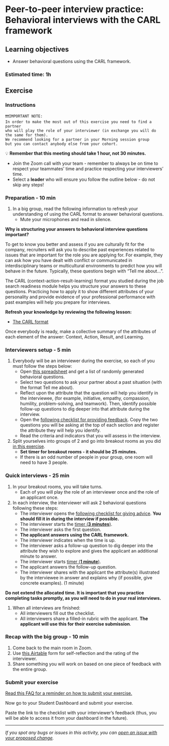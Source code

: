 # Peer-to-peer interview practice: Behavioral interviews with the CARL framework

## Learning objectives

- Answer behavioral questions using the CARL framework.

### Estimated time: 1h

## Exercise

### Instructions

```
❗️❗️❗️IMPORTANT NOTE:
In order to make the most out of this exercise you need to find a partner
who will play the role of your interviewer (in exchange you will do the same for them).
We recommend looking for a partner in your Morning session group
but you can contact anybody else from your cohort.
```

💡 **Remember that this meeting should take 1 hour, not 30 minutes.**

- Join the Zoom call with your team - remember to always be on time to respect your teammates’ time and practice respecting your interviewers’ time.
- Select a **leader** who will ensure you follow the outline below - do not skip any steps!

### Preparation - 10 min

1. In a big group, read the following information to refresh your understanding of using the CARL format to answer behavioral questions.
    - Mute your microphones and read in silence.

**Why is structuring your answers to behavioral interview questions important?**

To get to know you better and assess if you are culturally fit for the company, recruiters will ask you to describe past experiences related to issues that are important for the role you are applying for. For example, they can ask how you have dealt with conflict or communicated in interdisciplinary teams or multicultural environments to predict how you will behave in the future. Typically, these questions begin with “Tell me about…”.

The CARL (context-action-result-learning) format you studied during the job search readiness module helps you structure your answers to these questions. Practicing how to apply it to show different attributes of your personality and provide evidence of your professional performance with past examples will help you prepare for interviews.

**Refresh your knowledge by reviewing the following lesson:**

- [The CARL format](https://github.com/microverseinc/curriculum-professional-skills/blob/main/job-search/JSR-the-CARL-format.md)

Once everybody is ready, make a collective summary of the attributes of each element of the answer: Context, Action, Result, and Learning.

### Interviewers setup - 5 min

1. Everybody will be an interviewer during the exercise, so each of you must follow the steps below:
    - Open [this spreadsheet](https://docs.google.com/spreadsheets/d/1pJ8BIhi39iYl6k498xqdAR_TfZhotunao2CTqF6L6Rs/edit#gid=2041017957) and get a list of randomly generated behavioral questions.
    - Select two questions to ask your partner about a past situation (with the format Tell me about).
    - Reflect upon the attribute that the question will help you identify in the interviewee, (for example, initiative, empathy, compassion, humility, problem-solving, and teamwork). Then, identify possible follow-up questions to dig deeper into that attribute during the interview.
    - Open the [following checklist for providing feedback](https://docs.google.com/document/d/1jTBqbvLq3dVlZjFmCAmLEFWQL4A5xiGJEKp8BpDTVQ4/edit#heading=h.za7e1fwup8u). Copy the two questions you will be asking at the top of each section and register the attribute they will help you identify.
    - Read the criteria and indicators that you will assess in the interview.
2. Split yourselves into groups of 2 and go into breakout rooms as you did [in this exercise](https://github.com/microverseinc/curriculum-professional-skills/blob/main/job-search/job-searching-morning-session-using-breakout-rooms-for-interview-practice.md#what-are-breakout-rooms).
    - **Set timer for breakout rooms - it should be 25 minutes.**
    - If there is an odd number of people in your group, one room will need to have 3 people.

### Quick interviews - 25 min

1. In your breakout rooms, you will take turns.
    - Each of you will play the role of an interviewer once and the role of an applicant once.
2. In each interview, the interviewer will ask 2 behavioral questions following these steps:
    - The interviewer opens the [following checklist for giving advice](https://docs.google.com/document/d/1jTBqbvLq3dVlZjFmCAmLEFWQL4A5xiGJEKp8BpDTVQ4/edit#heading=h.za7e1fwup8u). **You should fill it in during the interview if possible.**
    - The interviewer starts the [timer (**3 minutes**)](https://vclock.com/timer/#countdown=00:03:00&enabled=0&seconds=180&title=Peer+interviews+practice&sound=xylophone&loop=1).
    - The interviewer asks the first question.
    - **The applicant answers using the CARL framework.**
    - The interviewer indicates when the time is up.
    - The interviewer asks a follow-up question to dig deeper into the attribute they wish to explore and gives the applicant an additional minute to answer.
    - The interviewer starts [timer (**1 minute**)](https://vclock.com/timer/#countdown=00:01:00&enabled=0&seconds=60&title=Peer+interviews+practice&sound=xylophone&loop=1).
    - The applicant answers the follow-up question.
    - The interviewer shares with the applicant the attribute(s) illustrated by the interviewee in answer and explains why (if possible, give concrete examples). (1 minute)

**Do not extend the allocated time. It is important that you practice completing tasks promptly, as you will need to do in your real interviews.**

1. When all interviews are finished:
    - All interviewers fill out the checklist.
    - All interviewers share a filled-in rubric with the applicant. **The applicant will use this for their exercise submission**.

### Recap with the big group - 10 min

1. Come back to the main room in Zoom.
2. Use [this Airtable](https://airtable.com/shrclyLFtL6b5fMdT) form for self-reflection and the rating of the interviewer.
3. Share something you will work on based on one piece of feedback with the entire group.

### Submit your exercise

[Read this FAQ for a reminder on how to submit your exercise.](https://microverse.zendesk.com/hc/en-us/articles/360061344234)

Now go to your Student Dashboard and submit your exercise.

Paste the link to the checklist with your interviewer’s feedback (thus, you will be able to access it from your dashboard in the future).

---

*If you spot any bugs or issues in this activity, you can [open an issue with your proposed change](https://github.com/microverseinc/curriculum-transversal-skills/blob/main/git-github/articles/open_issue.md).*
